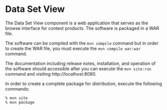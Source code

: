 # Data Set View

The Data Set View component is a web application that serves as the browse interface for context products. The software is packaged in a WAR file.

The software can be compiled with the `mvn compile` command but in order to create the WAR file, you must execute the `mvn compile war:war` command. 

The documentation including release notes, installation, and operation of the software should accessible after you can execute the `mvn site:run` command and visiting http://localhost:8080.

In order to create a complete package for distribution, execute the following commands: 
```console
% mvn site
% mvn package
```
